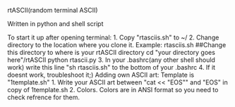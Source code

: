 rtASCII(random terminal ASCII)

Written in python and shell script

To start it up after opening terminal:
	1. Copy "rtasciis.sh" to ~/
	2. Change directory to the location where you clone it.
	   Example:
	   	rtasciis.sh
	##Change this directory to where is your rtASCII directory
	cd "your directory goes here"/rtASCII
	python rtascii.py
	3. In your .bashrc(any other shell should work) write this line "sh rtasciis.sh" to the bottom of your .bashrc
	4. If it doesnt work, troubleshoot it;)
Adding own ASCII art:
	Template is "1template.sh"
	1. Write your ASCII art between "cat << "EOS"" and "EOS" in copy of 1template.sh
	2. Colors. Colors are in ANSI format so you need to check refrence for them.
